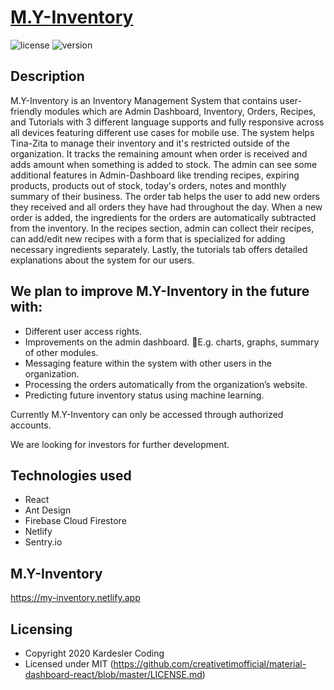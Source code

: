# [M.Y-Inventory](https://github.com/bertacsevercan/tina-zita.v2)

![license](https://img.shields.io/badge/license-MIT-blue.svg) ![version](https://img.shields.io/badge/version-0.4.9-blue.svg)

## Description

M.Y-Inventory is an Inventory Management System that contains user-friendly modules which are Admin Dashboard, Inventory, Orders, Recipes, and Tutorials with 3 different language supports and fully responsive across all devices featuring different use cases for mobile use.
The system helps Tina-Zita to manage their inventory and it's restricted outside of the organization.
It tracks the remaining amount when order is received and adds amount when something is added to stock.
The admin can see some additional features in Admin-Dashboard like trending recipes, expiring products, products out of stock, today's orders, notes
and monthly summary of their business.
The order tab helps the user to add new orders they received and all orders they have had throughout the day. When a new order is added,
the ingredients for the orders are automatically subtracted from the inventory.
In the recipes section, admin can collect their recipes, can add/edit new recipes with a form that is specialized for adding necessary ingredients separately.
Lastly, the tutorials tab offers detailed explanations about the system for our users.
## We plan to improve M.Y-Inventory in the future with:
- Different user access rights.
- Improvements on the admin dashboard. E.g. charts, graphs, summary of other modules.
- Messaging feature within the system with other users in the organization.
- Processing the orders automatically from the organization’s website.
- Predicting future inventory status using machine learning.

Currently M.Y-Inventory can only be accessed through authorized accounts.

We are looking for investors for further development.

## Technologies used

- React
- Ant Design
- Firebase Cloud Firestore
- Netlify
- Sentry.io

## M.Y-Inventory

https://my-inventory.netlify.app


## Licensing

- Copyright 2020 Kardesler Coding
- Licensed under MIT (https://github.com/creativetimofficial/material-dashboard-react/blob/master/LICENSE.md)
